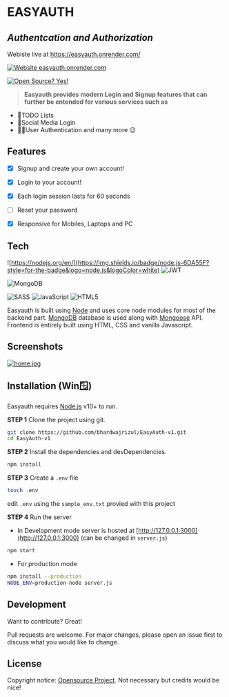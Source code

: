 # EASYAUTH
## _Authentcation and Authorization_

  Webiste live at https://easyauth.onrender.com/

[![Website easyauth.onrender.com](https://img.shields.io/website-up-down-green-red/http/shields.io.svg)](https://easyauth.onrender.com/)

[![Open Source? Yes!](https://badgen.net/badge/Open%20Source%20%3F/Yes%21/blue?icon=github)](https://github.com/Naereen/badges/)

> **Easyauth provides modern Login and Signup features that can further be entended for various services such as** 

- 📃TODO Lists
- 🤳Social Media Login
- 👩‍💻User Authentication
and many more 😉

## Features

+ [x]  Signup and create your own account! 
+ [x]  Login to your account! 
+ [x]  Each login session lasts for 60 seconds
+ [ ]  Reset your password
+ [x]  Responsive for  Mobiles, Laptops and PC



## Tech

![https://nodejs.org/en/](https://img.shields.io/badge/node.js-6DA55F?style=for-the-badge&logo=node.js&logoColor=white) ![JWT](https://img.shields.io/badge/JWT-black?style=for-the-badge&logo=JSON%20web%20tokens)

![MongoDB](https://img.shields.io/badge/MongoDB-%234ea94b.svg?style=for-the-badge&logo=mongodb&logoColor=white)

![SASS](https://img.shields.io/badge/SASS-hotpink.svg?style=for-the-badge&logo=SASS&logoColor=white) ![JavaScript](https://img.shields.io/badge/javascript-%23323330.svg?style=for-the-badge&logo=javascript&logoColor=%23F7DF1E)  ![HTML5](https://img.shields.io/badge/html5-%23E34F26.svg?style=for-the-badge&logo=html5&logoColor=white) 


Easyauth is built using [Node](https://nodejs.org/en/) and uses core node modules for most of the backend part.
[MongoDB](https://www.mongodb.com/) database is used along with [Mongoose](https://mongoosejs.com/) API.
Frontend is entirely built using HTML, CSS and vanilla Javascript.


## Screenshots 

[![home.jpg](https://i.postimg.cc/43Z132h2/home.jpg)](https://postimg.cc/4YLcL5Pp)


## Installation (Win🪟)

Easyauth requires [Node.js](https://nodejs.org/) v10+ to run.

**STEP 1** Clone the project using git.

```sh
git clone https://github.com/bhardwajrizul/EasyAuth-v1.git
cd EasyAuth-v1
```
**STEP 2** Install the dependencies and devDependencies.

```sh
npm install
```
**STEP 3** Create a `.env` file
```sh
touch .env
```
edit `.env` using the `sample_env.txt` provied with this project


**STEP 4** Run the server
* In Development mode server is hosted at [http://127.0.0.1:3000](http://127.0.0.1:3000) (can be changed in `server.js`)
```sh
npm start
```
* For production mode
```sh
npm install --production
NODE_ENV=production node server.js
```


## Development

Want to contribute? Great!

Pull requests are welcome.
For major changes, please open an issue first to discuss what you would like to change.



## License

Copyright notice: [Opensource Project](https://opensource.org/osd). Not necessary but credits would be nice!
